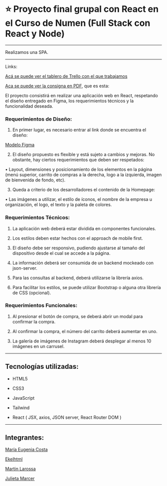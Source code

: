 # :star: Proyecto final grupal con React en el Curso de Numen (Full Stack con React y Node)

---

Realizamos una SPA.

---

Links:

[Acá se puede ver el tablero de Trello con el que trabajamos](https://trello.com/b/3g5jnbhr/proyecto-final-react)


[Aca se puede ver la consigna en PDF](https://github.com/eugenia1984/numen-react/blob/main/proyecto_react.pdf), que es esta:

El proyecto consistirá en realizar una aplicación web en React, respetando el diseño
entregado en Figma, los requerimientos técnicos y la funcionalidad deseada.


### Requerimientos de Diseño:

1. En primer lugar, es necesario entrar al link donde se encuentra el diseño:

[Modelo Figma](https://www.figma.com/file/ptZy1a106K1UbSFh1O4v93/Food-store-template-(Community)?node-id=0%3A1)

2. El diseño propuesto es flexible y está sujeto a cambios y mejoras. No obstante, hay ciertos requerimientos que deben ser respetados:

• Layout, dimensiones y posicionamiento de los elementos en la página (menú superior, carrito de compras a la derecha, logo a la izquierda, imagen de bienvenida de fondo, etc).

3. Queda a criterio de los desarrolladores el contenido de la Homepage:

• Las imágenes a utilizar, el estilo de íconos, el nombre de la empresa u organización, el logo, el texto y la paleta de colores.

### Requerimientos Técnicos:

1. La aplicación web deberá estar dividida en componentes funcionales.

2. Los estilos deben estar hechos con el approach de mobile first.

3. El diseño debe ser responsivo, pudiendo ajustarse al tamaño del dispositivo desde el cual se accede a la página.

4. La información deberá ser consumida de un backend mockeado con json-server.

5. Para las consultas al backend, deberá utilizarse la librería axios.

6. Para facilitar los estilos, se puede utilizar Bootstrap o alguna otra librería de CSS (opcional).


### Requerimientos Funcionales:

1. Al presionar el botón de compra, se deberá abrir un modal para confirmar la compra.

2. Al confirmar la compra, el número del carrito deberá aumentar en uno.

3. La galería de imágenes de Instagram deberá desplegar al menos 10 imágenes en un carrusel.

---

## Tecnologías utilizadas:

- HTML5

- CSS3

- JavaScript

- Tailwind

- React ( JSX, axios, JSON server, React Router DOM ) 

---

## Integrantes:

[María Eugenia Costa](https://github.com/eugenia198)

[Ekelhtml](https://github.com/Ekelhtml)

[Martin Larossa](https://github.com/Martin8398)

[Julieta Marcer](https://github.com/jmercer)
